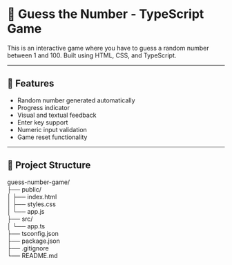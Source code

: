 # 🎯 Guess the Number - TypeScript Game

This is an interactive game where you have to guess a random number between 1 and 100. Built using HTML, CSS, and TypeScript.

---

## 🚀 Features

- Random number generated automatically
- Progress indicator
- Visual and textual feedback
- Enter key support
- Numeric input validation
- Game reset functionality

---

## 🧱 Project Structure

guess-number-game/  
├── public/  
│ ├── index.html  
│ ├── styles.css  
│ └── app.js  
├── src/  
│ └── app.ts  
├── tsconfig.json  
├── package.json  
├── .gitignore  
└── README.md
